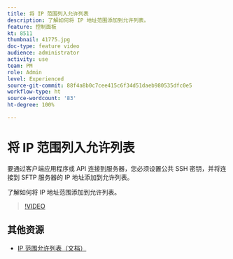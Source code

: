```yaml
---
title: 将 IP 范围列入允许列表
description: 了解如何将 IP 地址范围添加到允许列表。
feature: 控制面板
kt: 8511
thumbnail: 41775.jpg
doc-type: feature video
audience: administrator
activity: use
team: PM
role: Admin
level: Experienced
source-git-commit: 88f4a8b0c7cee415c6f34d51daeb980535dfc0e5
workflow-type: ht
source-wordcount: '83'
ht-degree: 100%

---
```


# 将 IP 范围列入允许列表

要通过客户端应用程序或 API 连接到服务器，您必须设置公共 SSH 密钥，并将连接到 SFTP 服务器的 IP 地址添加到允许列表。

了解如何将 IP 地址范围添加到允许列表。

>[!VIDEO](https://video.tv.adobe.com/v/41775?quality=12)

## 其他资源

* [IP 范围允许列表（文档）](https://experienceleague.adobe.com/docs/control-panel/using/sftp-management/ip-range-allow-listing.html?lang=zh-Hans)
